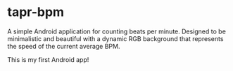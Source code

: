 # tapr-bpm

A simple Android application for counting beats per minute. Designed to be minimalistic and beautiful with a dynamic RGB background that represents the speed of the current average BPM.

This is my first Android app!